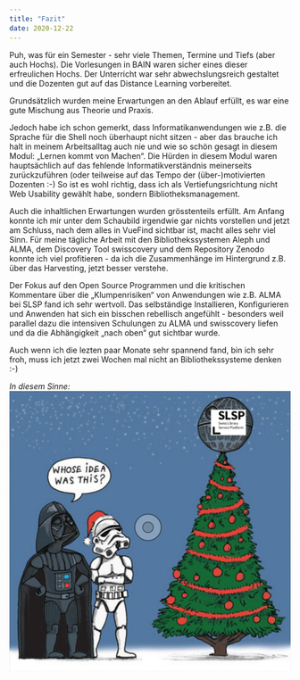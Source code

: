 ```yaml
---
title: "Fazit"
date: 2020-12-22
---
```


Puh, was für ein Semester - sehr viele Themen, Termine und Tiefs (aber auch Hochs). Die Vorlesungen in BAIN waren sicher eines dieser erfreulichen Hochs. Der Unterricht war sehr abwechslungsreich gestaltet und die Dozenten gut auf das Distance Learning vorbereitet.

Grundsätzlich wurden meine Erwartungen an den Ablauf erfüllt, es war eine gute Mischung aus Theorie und Praxis. 

Jedoch habe ich schon gemerkt, dass Informatikanwendungen wie z.B. die Sprache für die Shell noch überhaupt nicht sitzen - aber das brauche ich halt in meinem Arbeitsalltag auch nie und wie so schön gesagt in diesem Modul: „Lernen kommt von Machen“. 
Die Hürden in diesem Modul waren hauptsächlich auf das fehlende Informatikverständnis meinerseits zurückzuführen (oder teilweise auf das Tempo der (über-)motivierten Dozenten :-) So ist es wohl richtig, dass ich als Vertiefungsrichtung nicht Web Usability gewählt habe, sondern Bibliotheksmanagement.

Auch die inhaltlichen Erwartungen wurden grösstenteils erfüllt. Am Anfang konnte ich mir unter dem Schaubild irgendwie gar nichts vorstellen und jetzt am Schluss, nach dem alles in VueFind sichtbar ist, macht alles sehr viel Sinn.
Für meine tägliche Arbeit mit den Bibliothekssystemen Aleph und ALMA, dem Discovery Tool swisscovery und dem Repository Zenodo konnte ich viel profitieren - da ich die Zusammenhänge im Hintergrund z.B. über das Harvesting, jetzt besser verstehe. 

Der Fokus auf den Open Source Programmen und die kritischen Kommentare über die „Klumpenrisiken“ von Anwendungen wie z.B. ALMA bei SLSP fand ich sehr wertvoll. 
Das selbständige Installieren, Konfigurieren und Anwenden hat sich ein bisschen rebellisch angefühlt - besonders weil parallel dazu die intensiven Schulungen zu ALMA und swisscovery liefen und da die Abhängigkeit „nach oben“ gut sichtbar wurde.

Auch wenn ich die lezten paar Monate sehr spannend fand, bin ich sehr froh, muss ich jetzt zwei Wochen mal nicht an Bibliothekssysteme denken :-)

*In diesem Sinne:*
![merry force be with you](https://raw.githubusercontent.com/alexmuster/lerntageblog/master/bilder/xmas.png)
